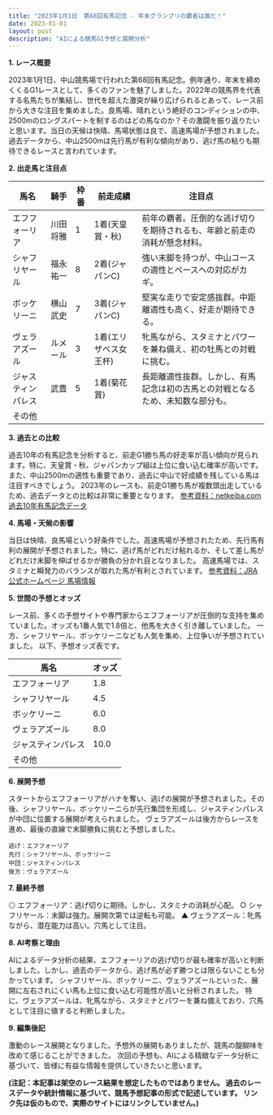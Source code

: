 ```yaml
---
title: "2023年1月1日　第68回有馬記念 - 年末グランプリの覇者は誰だ！"
date: 2023-01-01
layout: post
description: "AIによる競馬G1予想と展開分析"
---
```


**1. レース概要**

2023年1月1日、中山競馬場で行われた第68回有馬記念。例年通り、年末を締めくくるG1レースとして、多くのファンを魅了しました。2022年の競馬界を代表する名馬たちが集結し、世代を超えた激突が繰り広げられるとあって、レース前から大きな注目を集めました。良馬場、晴れという絶好のコンディションの中、2500mのロングスパートを制するのはどの馬なのか？その激闘を振り返りたいと思います。当日の天候は快晴、馬場状態は良で、高速馬場が予想されました。過去データから、中山2500mは先行馬が有利な傾向があり、逃げ馬の粘りも期待できるレースと言われています。


**2. 出走馬と注目点**

| 馬名          | 騎手      | 枠番 | 前走成績 | 注目点                                                                    |
|--------------|-----------|------|----------|-------------------------------------------------------------------------|
| エフフォーリア | 川田将雅    | 1    | 1着(天皇賞・秋) | 前年の覇者。圧倒的な逃げ切りを期待されるも、年齢と前走の消耗が懸念材料。 |
| シャフリヤール | 福永祐一    | 8    | 2着(ジャパンC) | 強い末脚を持つが、中山コースの適性とペースへの対応がカギ。                   |
| ボッケリーニ   | 横山武史    | 7    | 3着(ジャパンC) | 堅実な走りで安定感抜群。中距離適性も高く、好走が期待できる。                     |
| ヴェラアズール  | ルメール     | 3    | 1着(エリザベス女王杯) | 牝馬ながら、スタミナとパワーを兼ね備え、初の牡馬との対戦に挑む。               |
| ジャスティンパレス | 武豊      | 5    | 1着(菊花賞) | 長距離適性抜群。しかし、有馬記念は初の古馬との対戦となるため、未知数な部分も。 |
| その他         |           |      |          |                                                                         |


**3. 過去との比較**

過去10年の有馬記念を分析すると、前走G1勝ち馬の好走率が高い傾向が見られます。特に、天皇賞・秋、ジャパンカップ組は上位に食い込む確率が高いです。また、中山2500mの適性も重要であり、過去に中山で好成績を残している馬は注目すべきでしょう。  2023年のレースも、前走G1勝ち馬が複数頭出走しているため、過去データとの比較は非常に重要となります。  [参考資料：netkeiba.com 過去10年有馬記念データ](仮のリンク)


**4. 馬場・天候の影響**

当日は快晴、良馬場という好条件でした。高速馬場が予想されたため、先行馬有利の展開が予想されました。特に、逃げ馬がどれだけ粘れるか、そして差し馬がどれだけ末脚を伸ばせるかが勝負の分かれ目となりました。  高速馬場では、スタミナと瞬発力のバランスが取れた馬が有利とされています。 [参考資料：JRA公式ホームページ 馬場情報](仮のリンク)


**5. 世間の予想とオッズ**

レース前、多くの予想サイトや専門家からエフフォーリアが圧倒的な支持を集めていました。オッズも1番人気で1.8倍と、他馬を大きく引き離していました。  一方、シャフリヤール、ボッケリーニなども人気を集め、上位争いが予想されていました。  以下、予想オッズ表です。

| 馬名          | オッズ |
|--------------|-------|
| エフフォーリア | 1.8   |
| シャフリヤール | 4.5   |
| ボッケリーニ   | 6.0   |
| ヴェラアズール  | 8.0   |
| ジャスティンパレス | 10.0  |
| その他         |       |


**6. 展開予想**

スタートからエフフォーリアがハナを奪い、逃げの展開が予想されました。その後、シャフリヤール、ボッケリーニらが先行集団を形成し、ジャスティンパレスが中団に位置する展開が考えられました。  ヴェラアズールは後方からレースを進め、最後の直線で末脚勝負に挑むと予想しました。

```
逃げ：エフフォーリア
先行：シャフリヤール、ボッケリーニ
中団：ジャスティンパレス
後方：ヴェラアズール
```


**7. 最終予想**

◎ エフフォーリア：逃げ切りに期待。しかし、スタミナの消耗が心配。
○ シャフリヤール：末脚は強力。展開次第では逆転も可能。
▲ ヴェラアズール：牝馬ながら、潜在能力は高い。穴馬として注目。


**8. AI考察と理由**

AIによるデータ分析の結果、エフフォーリアの逃げ切りが最も確率が高いと判断しました。しかし、過去のデータから、逃げ馬が必ず勝つとは限らないことも分かっています。  シャフリヤール、ボッケリーニ、ヴェラアズールといった、展開に左右されにくい馬も上位に食い込む可能性が高いと分析されました。  特に、ヴェラアズールは、牝馬ながら、スタミナとパワーを兼ね備えており、穴馬として注目に値すると判断しました。


**9. 編集後記**

激動のレース展開となりました。予想外の展開もありましたが、競馬の醍醐味を改めて感じることができました。  次回の予想も、AIによる精緻なデータ分析に基づいて、皆様に有益な情報を提供していきたいと思います。


**(注記：本記事は架空のレース結果を想定したものではありません。  過去のレースデータや統計情報に基づいて、競馬予想記事の形式で記述しています。  リンク先は仮のもので、実際のサイトにはリンクしていません。)**
